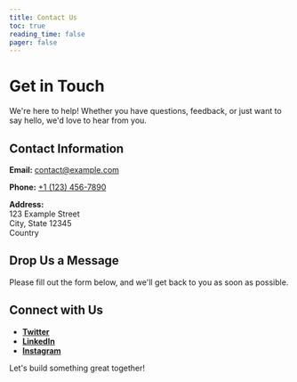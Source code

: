 ```yaml
---
title: Contact Us
toc: true
reading_time: false
pager: false
---
```


# Get in Touch

We're here to help! Whether you have questions, feedback, or just want to say hello, we'd love to hear from you.

## Contact Information

**Email:** [contact@example.com](mailto:contact@example.com)

**Phone:** [+1 (123) 456-7890](tel:+11234567890)

**Address:**  
123 Example Street  
City, State 12345  
Country

## Drop Us a Message

Please fill out the form below, and we'll get back to you as soon as possible.


## Connect with Us

- **[Twitter](https://twitter.com/yourhandle)**
- **[LinkedIn](https://www.linkedin.com/company/yourcompany)**
- **[Instagram](https://www.instagram.com/yourhandle)**

Let's build something great together!